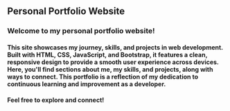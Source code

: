 ## Personal Portfolio Website

### Welcome to my personal portfolio website! 

#### This site showcases my journey, skills, and projects in web development. Built with HTML, CSS, JavaScript, and Bootstrap, it features a clean, responsive design to provide a smooth user experience across devices. Here, you'll find sections about me, my skills, and projects, along with ways to connect. This portfolio is a reflection of my dedication to continuous learning and improvement as a developer.

#### Feel free to explore and connect!
